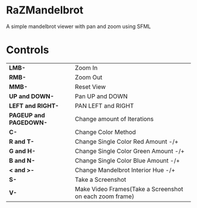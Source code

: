 # RaZMandelbrot
A simple mandelbrot viewer with pan and zoom using SFML

# Controls

|  |  |
| ------------- | ------------- |
| <b>LMB-</b>           | Zoom In  |
| <b>RMB-</b>           | Zoom Out  |
| <b>MMB-</b>           | Reset View  |
| <b>UP and DOWN-</b>   | Pan UP and DOWN  |
| <b>LEFT and RIGHT-</b> | PAN LEFT and RIGHT |
| <b>PAGEUP and PAGEDOWN-</b> | Change amount of Iterations |
| <b>C-</b> | Change Color Method |
| <b>R and T-</b> | Change Single Color Red Amount -/+ |
| <b>G and H-</b> | Change Single Color Green Amount -/+ |
| <b>B and N-</b> | Change Single Color Blue Amount -/+ |
| <b>< and >-</b> | Change Mandelbrot Interior Hue -/+ |
| <b>S-</b> | Take a Screenshot |
| <b>V-</b> | Make Video Frames(Take a Screenshot on each zoom frame) |
